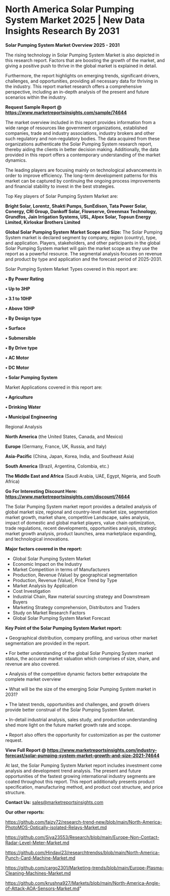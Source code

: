 # North America Solar Pumping System Market 2025 | New Data Insights Research By 2031

<Strong> Solar Pumping System Market Overview 2025 - 2031</strong>

The rising technology in Solar Pumping System Market is also depicted in this research report. Factors that are boosting the growth of the market, and giving a positive push to thrive in the global market is explained in detail.

Furthermore, the report highlights on emerging trends, significant drivers, challenges, and opportunities, providing all necessary data for thriving in the industry. This report market research offers a comprehensive perspective, including an in-depth analysis of the present and future scenarios within the industry.

<strong>Request Sample Report @ <a href=https://www.marketreportsinsights.com/sample/74644>https://www.marketreportsinsights.com/sample/74644</a></strong>

The market overview included in this report provides information from a wide range of resources like government organizations, established companies, trade and industry associations, industry brokers and other such regulatory and non-regulatory bodies. The data acquired from these organizations authenticate the Solar Pumping System research report, thereby aiding the clients in better decision making. Additionally, the data provided in this report offers a contemporary understanding of the market dynamics.

The leading players are focusing mainly on technological advancements in order to improve efficiency. The long-term development patterns for this market can be captured by continuing the ongoing process improvements and financial stability to invest in the best strategies.

Top Key players of Solar Pumping System Market are:

<strong>Bright Solar, Lorentz, Shakti Pumps, SunEdison, Tata Power Solar, Conergy, CRI Group, Dankoff Solar, Flowserve, Greenmax Technology, Grundfos, Jain Irrigation Systems, USL, Alpex Solar, Topsun Energy Limited, Kirloskar Brothers Limited</strong>

<strong><b>Global Solar Pumping System Market Scope and Size:</b></strong>
The Solar Pumping System market is declared segment by company, region (country), type, and application. Players, stakeholders, and other participants in the global Solar Pumping System market will gain the market scope as they use the report as a powerful resource. The segmental analysis focuses on revenue and product by type and application and the forecast period of 2025-2031.

Solar Pumping System Market Types covered in this report are:

<strong>• By Power Rating

• Up to 3HP

• 3.1 to 10HP

• Above 10HP

• By Design type

• Surface

• Submersible

• By Drive type

• AC Motor

• DC Motor

• Solar Pumping System</strong>

Market Applications covered in this report are:

<strong>• Agriculture

• Drinking Water

• Municipal Engineering</strong> 

Regional Analysis

<strong>North America</strong> (the United States, Canada, and Mexico)

<strong>Europe</strong> (Germany, France, UK, Russia, and Italy)

<strong>Asia-Pacific</strong> (China, Japan, Korea, India, and Southeast Asia)

<strong>South America</strong> (Brazil, Argentina, Colombia, etc.)

<strong>The Middle East and Africa</strong> (Saudi Arabia, UAE, Egypt, Nigeria, and South Africa)

<strong>Go For Interesting Discount Here: <a href=https://www.marketreportsinsights.com/discount/74644>https://www.marketreportsinsights.com/discount/74644</a></strong>

The Solar Pumping System market report provides a detailed analysis of global market size, regional and country-level market size, segmentation market growth, market share, competitive Landscape, sales analysis, impact of domestic and global market players, value chain optimization, trade regulations, recent developments, opportunities analysis, strategic market growth analysis, product launches, area marketplace expanding, and technological innovations.

<strong><b>Major factors covered in the report:</b></strong>
<ul>
  <li>Global Solar Pumping System Market </li>
  <li>Economic Impact on the Industry</li>
  <li>Market Competition in terms of Manufacturers</li>
  <li>Production, Revenue (Value) by geographical segmentation</li>
  <li>Production, Revenue (Value), Price Trend by Type</li>
  <li>Market Analysis by Application</li>
  <li>Cost Investigation</li>
  <li>Industrial Chain, Raw material sourcing strategy and Downstream Buyers</li>
  <li>Marketing Strategy comprehension, Distributors and Traders</li>
  <li>Study on Market Research Factors</li>
  <li>Global Solar Pumping System Market Forecast</li>
</ul>

<strong><b>Key Point of the Solar Pumping System Market report:</b></strong>

• Geographical distribution, company profiling, and various other market segmentation are provided in the report.

• For better understanding of the global Solar Pumping System market status, the accurate market valuation which comprises of size, share, and revenue are also covered.

• Analysis of the competitive dynamic factors better extrapolate the complete market overview

• What will be the size of the emerging Solar Pumping System market in 2031?

• The latest trends, opportunities and challenges, and growth drivers provide better construal of the Solar Pumping System Market.

• In-detail industrial analysis, sales study, and production understanding shed more light on the future market growth rate and scope.

• Report also offers the opportunity for customization as per the customer request.

<strong><b>View Full Report @ <a href=https://www.marketreportsinsights.com/industry-forecast/solar-pumping-system-market-growth-and-size-2021-74644>https://www.marketreportsinsights.com/industry-forecast/solar-pumping-system-market-growth-and-size-2021-74644</a></b></strong>


At last, the Solar Pumping System Market report includes investment come analysis and development trend analysis. The present and future opportunities of the fastest growing international industry segments are coated throughout this report. This report additionally presents product specification, manufacturing method, and product cost structure, and price structure.

<strong>Contact Us:</strong>
sales@marketreportsinsights.com

<strong>Our other reports:</strong>

<a href=https://github.com/faizy72/research-trend-new/blob/main/North-America-PhotoMOS-Optically-isolated-Relays-Market.md>https://github.com/faizy72/research-trend-new/blob/main/North-America-PhotoMOS-Optically-isolated-Relays-Market.md</a>

<a href=https://github.com/Siya23553/Research/blob/main/Europe-Non-Contact-Radar-Level-Meter-Market.md>https://github.com/Siya23553/Research/blob/main/Europe-Non-Contact-Radar-Level-Meter-Market.md</a>

<a href=https://github.com/Hindavi23/researchtrendss/blob/main/North-America-Punch-Card-Machine-Market.md>https://github.com/Hindavi23/researchtrendss/blob/main/North-America-Punch-Card-Machine-Market.md</a>

<a href=https://github.com/cargo2301/Marketing-trends/blob/main/Europe-Plasma-Cleaning-Machines-Market.md>https://github.com/cargo2301/Marketing-trends/blob/main/Europe-Plasma-Cleaning-Machines-Market.md</a>

<a href=https://github.com/krushna927/Markets/blob/main/North-America-Angle-of-Attack-AOA-Sensors-Market.md>https://github.com/krushna927/Markets/blob/main/North-America-Angle-of-Attack-AOA-Sensors-Market.md</a>"
